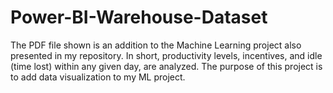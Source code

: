 # Power-BI-Warehouse-Dataset

The PDF file shown is an addition to the Machine Learning project also presented in my repository. 
In short, productivity levels, incentives, and idle (time lost) within any given day, are analyzed. 
The purpose of this project is to add data visualization to my ML project. 

